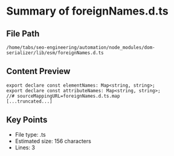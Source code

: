 # Summary of foreignNames.d.ts
  
## File Path
`/home/tabs/seo-engineering/automation/node_modules/dom-serializer/lib/esm/foreignNames.d.ts`

## Content Preview
```
export declare const elementNames: Map<string, string>;
export declare const attributeNames: Map<string, string>;
//# sourceMappingURL=foreignNames.d.ts.map
[...truncated...]
```

## Key Points
- File type: .ts
- Estimated size: 156 characters
- Lines: 3
